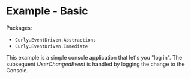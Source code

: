 ﻿
# Example - Basic
Packages:
- `Curly.EventDriven.Abstractions`
- `Curly.EventDriven.Immediate`

This example is a simple console application that let's you "log in". The subsequent *UserChangedEvent* is handled by logging the change to the Console.